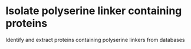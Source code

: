 # Isolate polyserine linker containing proteins
 Identify and extract proteins containing polyserine linkers from databases
